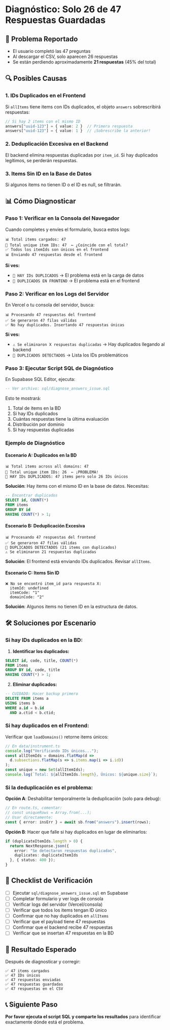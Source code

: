 # Diagnóstico: Solo 26 de 47 Respuestas Guardadas

## 🐛 Problema Reportado

- El usuario completó las 47 preguntas
- Al descargar el CSV, solo aparecen 26 respuestas
- Se están perdiendo aproximadamente **21 respuestas** (45% del total)

## 🔍 Posibles Causas

### 1. IDs Duplicados en el Frontend
Si `allItems` tiene items con IDs duplicados, el objeto `answers` sobrescribirá respuestas:
```typescript
// Si hay 2 items con el mismo ID
answers["uuid-123"] = { value: 2 }  // Primera respuesta
answers["uuid-123"] = { value: 1 }  // ¡Sobrescribe la anterior!
```

### 2. Deduplicación Excesiva en el Backend
El backend elimina respuestas duplicadas por `item_id`. Si hay duplicados legítimos, se perderán respuestas.

### 3. Items Sin ID en la Base de Datos
Si algunos items no tienen ID o el ID es null, se filtrarán.

## 📊 Cómo Diagnosticar

### Paso 1: Verificar en la Consola del Navegador

Cuando completes y envíes el formulario, busca estos logs:

```
📊 Total items cargados: 47
🔑 Total unique item IDs: 47  ← ¿Coincide con el total?
✅ Todos los itemIds son únicos en el frontend
📊 Enviando 47 respuestas desde el frontend
```

**Si ves:**
- `🚨 HAY IDs DUPLICADOS` → El problema está en la carga de datos
- `🚨 DUPLICADOS EN FRONTEND` → El problema está en el frontend

### Paso 2: Verificar en los Logs del Servidor

En Vercel o tu consola del servidor, busca:

```
📊 Procesando 47 respuestas del frontend
✅ Se generaron 47 filas válidas
✅ No hay duplicados. Insertando 47 respuestas únicas
```

**Si ves:**
- `⚠️ Se eliminaron X respuestas duplicadas` → Hay duplicados llegando al backend
- `🚨 DUPLICADOS DETECTADOS` → Lista los IDs problemáticos

### Paso 3: Ejecutar Script SQL de Diagnóstico

En Supabase SQL Editor, ejecuta:
```sql
-- Ver archivo: sql/diagnose_answers_issue.sql
```

Esto te mostrará:
1. Total de items en la BD
2. Si hay IDs duplicados
3. Cuántas respuestas tiene la última evaluación
4. Distribución por dominio
5. Si hay respuestas duplicadas

### Ejemplo de Diagnóstico

#### Escenario A: Duplicados en la BD
```
📊 Total items across all domains: 47
🔑 Total unique item IDs: 26  ← ¡PROBLEMA!
🚨 HAY IDs DUPLICADOS: 47 items pero solo 26 IDs únicos
```

**Solución**: Hay items con el mismo ID en la base de datos. Necesitas:
```sql
-- Encontrar duplicados
SELECT id, COUNT(*) 
FROM items 
GROUP BY id 
HAVING COUNT(*) > 1;
```

#### Escenario B: Deduplicación Excesiva
```
📊 Procesando 47 respuestas del frontend
✅ Se generaron 47 filas válidas
🚨 DUPLICADOS DETECTADOS (21 items con duplicados)
⚠️ Se eliminaron 21 respuestas duplicadas
```

**Solución**: El frontend está enviando IDs duplicados. Revisar `allItems`.

#### Escenario C: Items Sin ID
```
❌ No se encontró item_id para respuesta X:
  itemId: undefined
  itemCode: "1"
  domainCode: "2"
```

**Solución**: Algunos items no tienen ID en la estructura de datos.

## 🛠️ Soluciones por Escenario

### Si hay IDs duplicados en la BD:

1. **Identificar los duplicados:**
```sql
SELECT id, code, title, COUNT(*)
FROM items
GROUP BY id, code, title
HAVING COUNT(*) > 1;
```

2. **Eliminar duplicados:**
```sql
-- CUIDADO: Hacer backup primero
DELETE FROM items a
USING items b
WHERE a.id = b.id 
  AND a.ctid < b.ctid;
```

### Si hay duplicados en el Frontend:

Verificar que `loadDomains()` retorne items únicos:
```typescript
// En data/instrument.ts
console.log("Verificando IDs únicos...");
const allItemIds = domains.flatMap(d => 
  d.subsections.flatMap(s => s.items.map(i => i.id))
);
const unique = new Set(allItemIds);
console.log(`Total: ${allItemIds.length}, Únicos: ${unique.size}`);
```

### Si la deduplicación es el problema:

**Opción A**: Deshabilitar temporalmente la deduplicación (solo para debug):
```typescript
// En route.ts, comentar:
// const uniqueRows = Array.from(...);
// Usar directamente:
const { error: insErr } = await sb.from("answers").insert(rows);
```

**Opción B**: Hacer que falle si hay duplicados en lugar de eliminarlos:
```typescript
if (duplicateItemIds.length > 0) {
  return NextResponse.json({
    error: "Se detectaron respuestas duplicadas",
    duplicates: duplicateItemIds
  }, { status: 400 });
}
```

## 📝 Checklist de Verificación

- [ ] Ejecutar `sql/diagnose_answers_issue.sql` en Supabase
- [ ] Completar formulario y ver logs de consola
- [ ] Verificar logs del servidor (Vercel/consola)
- [ ] Verificar que todos los items tengan ID único
- [ ] Confirmar que no hay duplicados en `allItems`
- [ ] Verificar que el payload tiene 47 respuestas
- [ ] Confirmar que el backend recibe 47 respuestas
- [ ] Verificar que se insertan 47 respuestas en la BD

## 🎯 Resultado Esperado

Después de diagnosticar y corregir:

```
✅ 47 items cargados
✅ 47 IDs únicos
✅ 47 respuestas enviadas
✅ 47 respuestas guardadas
✅ 47 respuestas en el CSV
```

## 📞 Siguiente Paso

**Por favor ejecuta el script SQL y comparte los resultados** para identificar exactamente dónde está el problema.

